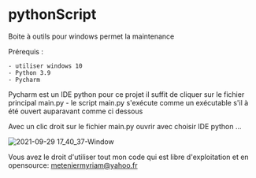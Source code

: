 # pythonScript
Boite à outils pour windows permet la maintenance 

Prérequis :

	- utiliser windows 10
	- Python 3.9
	- Pycharm
	
Pycharm est un IDE python pour ce projet il suffit de cliquer sur le fichier principal main.py
	- le script main.py s'exécute comme un exécutable s'il à été ouvert auparavant comme ci dessous 
	
Avec  un clic droit sur le fichier main.py ouvrir avec choisir IDE python ...



![2021-09-29 17_40_37-Window](https://user-images.githubusercontent.com/58040844/135306622-1b25dcf5-8366-4c22-9b3c-23ac450254ee.png)



Vous avez le droit d'utiliser tout mon code qui est libre d'exploitation et en opensource:
meteniermyriam@yahoo.fr
